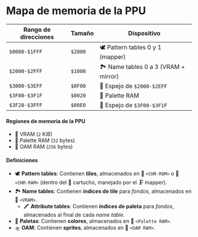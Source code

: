 # Mapa de memoria de la PPU

| Rango de direcciones | Tamaño  | Dispositivo                          |
| -------------------- | ------- | ------------------------------------ |
| `$0000-$1FFF`        | `$2000` | 🕊️ Pattern tables 0 y 1 (mapper)     |
| `$2000-$2FFF`        | `$1000` | 🏞️ Name tables 0 a 3 (VRAM + mirror) |
| `$3000-$3EFF`        | `$0F00` | 🚽 Espejo de `$2000-$2EFF`           |
| `$3F00-$3F1F`        | `$0020` | 🎨 Palette RAM                       |
| `$3F20-$3FFF`        | `$00E0` | 🚽 Espejo de `$3F00-$3F1F`           |

#### Regiones de memoria de la PPU

- 🐏 VRAM (`2` KiB)
- 🐏 Palette RAM (`32` bytes)
- 🐏 OAM RAM (`256` bytes)

#### Definiciones

- 🕊️ **Pattern tables**: Contienen **tiles**, almacenados en 👾 `<CHR-ROM>` o 👾 `<CHR-RAM>` (dentro del 💾 cartucho, manejado por el 🗜️ mapper).
- 🏞️ **Name tables**: Contienen **índices de tile** para _fondos_, almacenados en 🐏 `<VRAM>`.
  - 🖍️ **Attribute tables**: Contienen **índices de paleta** para _fondos_, almacenados al final de cada _name table_.
- 🎨 **Paletas**: Contienen **colores**, almacenados en 🐏 `<Palette RAM>`.
- 🛸 **OAM**: Contienen **sprites**, almacenados en 🐏 `<OAM RAM>`.
